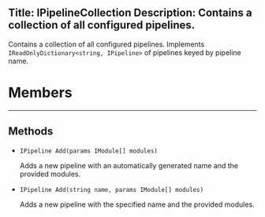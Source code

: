 Title: IPipelineCollection
Description: Contains a collection of all configured pipelines.
---
Contains a collection of all configured pipelines. Implements `IReadOnlyDictionary<string, IPipeline>` of pipelines keyed by pipeline name.

# Members
---
      
## Methods
      
  - `IPipeline Add(params IModule[] modules)`
  
    Adds a new pipeline with an automatically generated name and the provided modules.
    
  - `IPipeline Add(string name, params IModule[] modules)`
  
    Adds a new pipeline with the specified name and the provided modules.